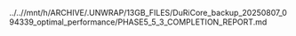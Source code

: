 ../..//mnt/h/ARCHIVE/.UNWRAP/13GB_FILES/DuRiCore_backup_20250807_094339_optimal_performance/PHASE5_5_3_COMPLETION_REPORT.md